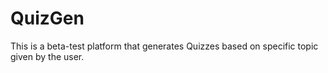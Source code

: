 # QuizGen
This is a beta-test platform that generates Quizzes based on specific topic given by the user.
